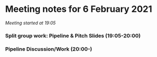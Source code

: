 # Meeting notes for 6 February 2021

*Meeting started at 19:05*

### Split group work: Pipeline & Pitch Slides (19:05-20:00)

### Pipeline Discussion/Work (20:00-)
